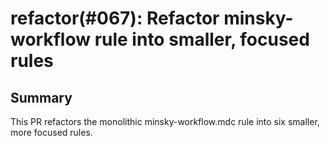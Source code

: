 # refactor(#067): Refactor minsky-workflow rule into smaller, focused rules

## Summary

This PR refactors the monolithic minsky-workflow.mdc rule into six smaller, more focused rules.
